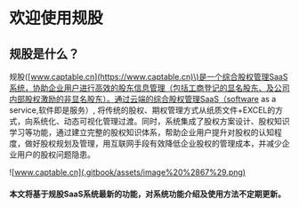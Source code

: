 # 欢迎使用规股

## 规股是什么？

规股\([www.captable.cn](https://www.captable.cn)\)是一个综合股权管理SaaS系统，协助企业用户进行高效的股东信息管理（包括工商登记的显名股东、及公司内部股权激励的非显名股东）。通过云端的综合股权管理SaaS（software as a service,软件即是服务）, 将传统的股权、期权管理方式从纸质文件+EXCEL的方式，向系统化、动态可视化管理过渡。同时，系统集成了股权方案设计、股权知识学习等功能，通过建立完整的股权知识体系，帮助企业用户提升对股权的认知程度，做好股权规划及管理，用互联网手段有效降低企业股权的管理成本，并减少企业用户的股权问题隐患。

![www.captable.cn](.gitbook/assets/image%20%2867%29.png)

#### 本文将基于规股SaaS系统最新的功能，对系统功能介绍及使用方法不定期更新。



